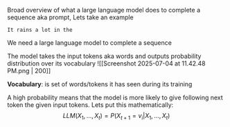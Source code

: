 Broad overview of what a large language model does to complete a sequence aka prompt,
Lets take an example
```
It rains a lot in the
```
We need a large language model to complete a sequence

The model takes the input tokens aka words and outputs probability distribution over its vocabulary
![[Screenshot 2025-07-04 at 11.42.48 PM.png | 200]]

**Vocabulary**: is set of words/tokens it has seen during its training

A high probability means that the model is more likely to give following next token the given input tokens.
Lets put this mathematically:
$$
LLM(X_1, ..., X_t) = P(X_{t+1} = v_i | X_1, ..., X_t)
$$